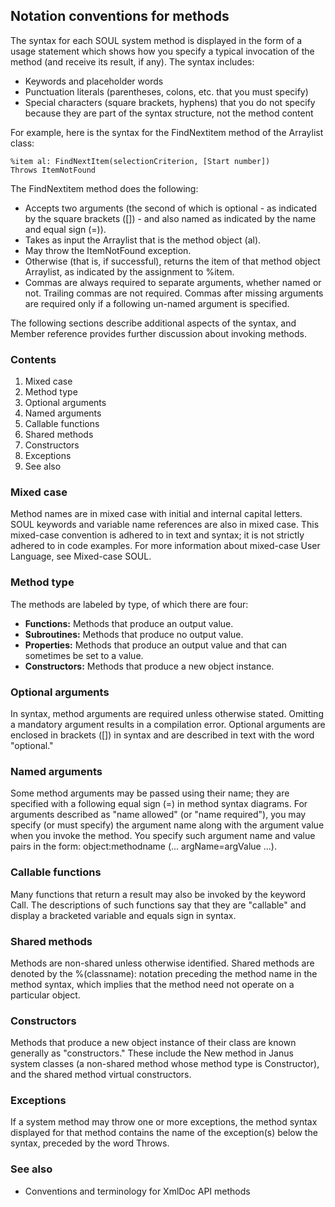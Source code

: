 ## Notation conventions for methods

The syntax for each SOUL system method is displayed in the form of a usage statement which shows how you specify a typical invocation of the method (and receive its result, if any). The syntax includes:

* Keywords and placeholder words
* Punctuation literals (parentheses, colons, etc. that you must specify)
* Special characters (square brackets, hyphens) that you do not specify because they are part of the syntax structure, not the method content

For example, here is the syntax for the FindNextitem method of the Arraylist class:

```
%item al: FindNextItem(selectionCriterion, [Start number])
Throws ItemNotFound
```

The FindNextitem method does the following:

* Accepts two arguments (the second of which is optional - as indicated by the square brackets ([]) - and also named as indicated by the name and equal sign (=)).
* Takes as input the Arraylist that is the method object (al).
* May throw the ItemNotFound exception.
* Otherwise (that is, if successful), returns the item of that method object Arraylist, as indicated by the assignment to %item.
* Commas are always required to separate arguments, whether named or not. Trailing commas are not required. Commas after missing arguments are required only if a following un-named argument is specified.

The following sections describe additional aspects of the syntax, and Member reference provides further discussion about invoking methods.

### Contents

1. Mixed case
2. Method type
3. Optional arguments
4. Named arguments
5. Callable functions
6. Shared methods
7. Constructors
8. Exceptions
9. See also

### Mixed case

Method names are in mixed case with initial and internal capital letters. SOUL keywords and variable name references are also in mixed case. This mixed-case convention is adhered to in text and syntax; it is not strictly adhered to in code examples. For more information about mixed-case User Language, see Mixed-case SOUL.

### Method type

The methods are labeled by type, of which there are four:

* **Functions:** Methods that produce an output value.
* **Subroutines:** Methods that produce no output value.
* **Properties:** Methods that produce an output value and that can sometimes be set to a value.
* **Constructors:** Methods that produce a new object instance.

### Optional arguments

In syntax, method arguments are required unless otherwise stated. Omitting a mandatory argument results in a compilation error. Optional arguments are enclosed in brackets ([]) in syntax and are described in text with the word "optional."

### Named arguments

Some method arguments may be passed using their name; they are specified with a following equal sign (=) in method syntax diagrams. For arguments described as "name allowed" (or "name required"), you may specify (or must specify) the argument name along with the argument value when you invoke the method. You specify such argument name and value pairs in the form: object:methodname (... argName=argValue ...).

### Callable functions

Many functions that return a result may also be invoked by the keyword Call. The descriptions of such functions say that they are "callable" and display a bracketed variable and equals sign in syntax.

### Shared methods

Methods are non-shared unless otherwise identified. Shared methods are denoted by the %(classname): notation preceding the method name in the method syntax, which implies that the method need not operate on a particular object.

### Constructors

Methods that produce a new object instance of their class are known generally as "constructors." These include the New method in Janus system classes (a non-shared method whose method type is Constructor), and the shared method virtual constructors.

### Exceptions

If a system method may throw one or more exceptions, the method syntax displayed for that method contains the name of the exception(s) below the syntax, preceded by the word Throws.

### See also

* Conventions and terminology for XmlDoc API methods
